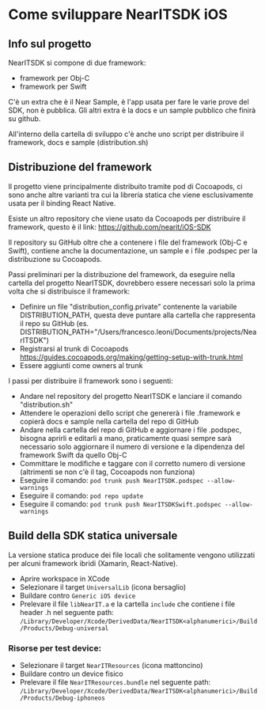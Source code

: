 # Come sviluppare NearITSDK iOS

## Info sul progetto

NearITSDK si compone di due framework:

* framework per Obj-C
* framework per Swift

C'è un extra che è il Near Sample, è l'app usata per fare le varie prove del SDK, non è pubblica.
Gli altri extra è la docs e un sample pubblico che finirà su github.

All'interno della cartella di sviluppo c'è anche uno script per distribuire il framework, docs e sample (distribution.sh)

## Distribuzione del framework

Il progetto viene principalmente distribuito tramite pod di Cocoapods, ci sono anche altre varianti tra cui la libreria statica che viene esclusivamente usata per il binding React Native.

Esiste un altro repository che viene usato da Cocoapods per distribuire il framework, questo è il link: https://github.com/nearit/iOS-SDK

Il repository su GitHub oltre che a contenere i file del framework (Obj-C e Swift), contiene anche la documentazione, un sample e i file .podspec per la distribuzione su Cocoapods.

Passi preliminari per la distribuzione del framework, da eseguire nella cartella del progetto NearITSDK, dovrebbero essere necessari solo la prima volta che si distribuisce il framework:

* Definire un file "distribution_config.private" contenente la variabile DISTRIBUTION_PATH, questa deve puntare alla cartella che rappresenta il repo su GitHub (es. DISTRIBUTION_PATH="/Users/francesco.leoni/Documents/projects/NearITSDK")
* Registrarsi al trunk di Cocoapods https://guides.cocoapods.org/making/getting-setup-with-trunk.html
* Essere aggiunti come owners al trunk

I passi per distribuire il framework sono i seguenti:

* Andare nel repository del progetto NearITSDK e lanciare il comando "distribution.sh"
* Attendere le operazioni dello script che genererà i file .framework e copierà docs e sample nella cartella del repo di GitHub
* Andare nella cartella del repo di GitHub e aggiornare i file .podspec, bisogna aprirli e editarli a mano, praticamente quasi sempre sarà necessario solo aggiornare il numero di versione e la dipendenza del framework Swift da quello Obj-C
* Committare le modifiche e taggare con il corretto numero di versione (altrimenti se non c'è il tag, Cocoapods non funziona)
* Eseguire il comando: ```pod trunk push NearITSDK.podspec --allow-warnings```
* Eseguire il comando: ```pod repo update```
* Eseguire il comando: ```pod trunk push NearITSDKSwift.podspec --allow-warnings```

## Build della SDK statica universale

La versione statica produce dei file locali che solitamente vengono utilizzati per alcuni framework ibridi (Xamarin, React-Native).

* Aprire workspace in XCode
* Selezionare il target `UniversalLib` (icona bersaglio)
* Buildare contro `Generic iOS device`
* Prelevare il file `libNearIT.a` e la cartella `include` che contiene i file header .h nel seguente path: `/Library/Developer/Xcode/DerivedData/NearITSDK<alphanumerici>/Build/Products/Debug-universal`

### Risorse per test device: 
* Selezionare il target `NearITResources` (icona mattoncino)
* Buildare contro un device fisico
* Prelevare il file `NearITResources.bundle` nel seguente path: `/Library/Developer/Xcode/DerivedData/NearITSDK<alphanumerici>/Build/Products/Debug-iphoneos`

